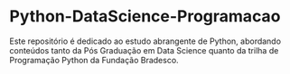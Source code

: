 # Python-DataScience-Programacao
Este repositório é dedicado ao estudo abrangente de Python, abordando conteúdos tanto da Pós Graduação em Data Science quanto da trilha de Programação Python da Fundação Bradesco. 
